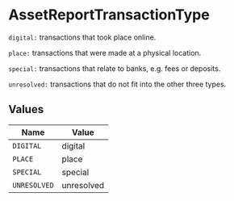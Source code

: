 # AssetReportTransactionType

`digital:` transactions that took place online.

`place:` transactions that were made at a physical location.

`special:` transactions that relate to banks, e.g. fees or deposits.

`unresolved:` transactions that do not fit into the other three types.



## Values

| Name         | Value        |
| ------------ | ------------ |
| `DIGITAL`    | digital      |
| `PLACE`      | place        |
| `SPECIAL`    | special      |
| `UNRESOLVED` | unresolved   |